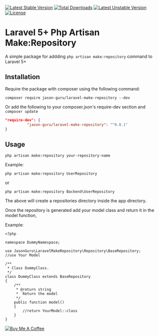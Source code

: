 [![Latest Stable Version](https://poser.pugx.org/jason-guru/laravel-make-repository/version)](https://packagist.org/packages/jason-guru/laravel-make-repository)
[![Total Downloads](https://poser.pugx.org/jason-guru/laravel-make-repository/downloads)](https://packagist.org/packages/jason-guru/laravel-make-repository)
[![Latest Unstable Version](https://poser.pugx.org/jason-guru/laravel-make-repository/v/unstable)](//packagist.org/packages/jason-guru/laravel-make-repository)
[![License](https://poser.pugx.org/jason-guru/laravel-make-repository/license)](https://packagist.org/packages/jason-guru/laravel-make-repository)
# Laravel 5+ Php Artisan Make:Repository
A simple package for addding `php artisan make:repository` command to Laravel 5+

## Installation
Require the package with composer using the following command:

`composer require jason-guru/laravel-make-repository --dev`

Or add the following to your composer.json's require-dev section and `composer update`

```json
"require-dev": {
          "jason-guru/laravel-make-repository": "^0.0.1"
}
```
## Usage
`php artisan make:repository your-repository-name`

Example:
```
php artisan make:repository UserRepository
```
or
```
php artisan make:repository Backend\UserRepository
```

The above will create a repositories directory inside the app directory.

Once the repository is generated add your model class and return it in the model function,

Example:

```
<?php

namespace DummyNamespace;

use JasonGuru\LaravelMakeRepository\Repository\BaseRepository;
//use Your Model

/**
 * Class DummyClass.
 */
class DummyClass extends BaseRepository
{
    /**
     * @return string
     *  Return the model
     */
    public function model()
    {
        //return YourModel::class
    }
}

```

<a href="https://www.buymeacoffee.com/fMy8dmHGl" target="_blank"><img src="https://bmc-cdn.nyc3.digitaloceanspaces.com/BMC-button-images/custom_images/orange_img.png" alt="Buy Me A Coffee" style="height: auto !important;width: auto !important;" ></a>



